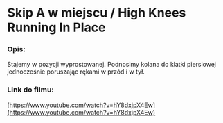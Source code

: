 # Skip A w miejscu / High Knees Running In Place

### Opis:
Stajemy w pozycji wyprostowanej. Podnosimy kolana do klatki piersiowej jednocześnie poruszając rękami w przód i w tył.

### Link do filmu:
[https://www.youtube.com/watch?v=hY8dxjpX4Ew](https://www.youtube.com/watch?v=hY8dxjpX4Ew)

